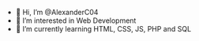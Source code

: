 - 👋 Hi, I’m @AlexanderC04
- 👀 I’m interested in Web Development
- 🌱 I’m currently learning HTML, CSS, JS, PHP and SQL

<!---
AlexanderC04/AlexanderC04 is a ✨ special ✨ repository because its `README.md` (this file) appears on your GitHub profile.
You can click the Preview link to take a look at your changes.
--->

